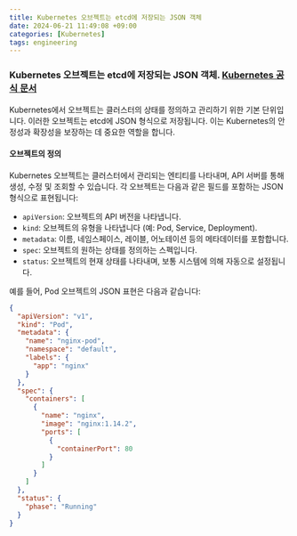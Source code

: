 ```yaml
---
title: Kubernetes 오브젝트는 etcd에 저장되는 JSON 객체
date: 2024-06-21 11:49:08 +09:00
categories: [Kubernetes]
tags: engineering
---
```


### Kubernetes 오브젝트는 etcd에 저장되는 JSON 객체. [Kubernetes 공식 문서](https://kubernetes.io/docs/concepts/overview/working-with-objects/#describing-a-kubernetes-object)

Kubernetes에서 오브젝트는 클러스터의 상태를 정의하고 관리하기 위한 기본 단위입니다. 이러한 오브젝트는 etcd에 JSON 형식으로 저장됩니다. 이는 Kubernetes의 안정성과 확장성을 보장하는 데 중요한 역할을 합니다.

#### 오브젝트의 정의

Kubernetes 오브젝트는 클러스터에서 관리되는 엔티티를 나타내며, API 서버를 통해 생성, 수정 및 조회할 수 있습니다. 각 오브젝트는 다음과 같은 필드를 포함하는 JSON 형식으로 표현됩니다:
- `apiVersion`: 오브젝트의 API 버전을 나타냅니다.
- `kind`: 오브젝트의 유형을 나타냅니다 (예: Pod, Service, Deployment).
- `metadata`: 이름, 네임스페이스, 레이블, 어노테이션 등의 메타데이터를 포함합니다.
- `spec`: 오브젝트의 원하는 상태를 정의하는 스펙입니다.
- `status`: 오브젝트의 현재 상태를 나타내며, 보통 시스템에 의해 자동으로 설정됩니다.

예를 들어, Pod 오브젝트의 JSON 표현은 다음과 같습니다:

```json
{
  "apiVersion": "v1",
  "kind": "Pod",
  "metadata": {
    "name": "nginx-pod",
    "namespace": "default",
    "labels": {
      "app": "nginx"
    }
  },
  "spec": {
    "containers": [
      {
        "name": "nginx",
        "image": "nginx:1.14.2",
        "ports": [
          {
            "containerPort": 80
          }
        ]
      }
    ]
  },
  "status": {
    "phase": "Running"
  }
}
```

